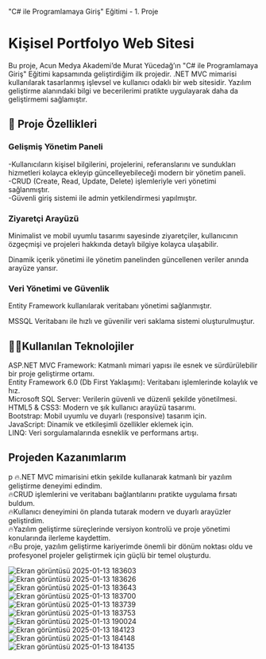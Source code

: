 "C# ile Programlamaya Giriş" Eğitimi - 1. Proje

# Kişisel Portfolyo Web Sitesi
Bu proje, Acun Medya Akademi’de Murat Yücedağ’ın "C# ile Programlamaya Giriş" Eğitimi kapsamında geliştirdiğim ilk projedir. .NET MVC mimarisi kullanılarak tasarlanmış işlevsel ve kullanıcı odaklı bir web sitesidir. Yazılım geliştirme alanındaki bilgi ve becerilerimi pratikte uygulayarak daha da geliştirmemi sağlamıştır.

## 🔧 Proje Özellikleri
### Gelişmiş Yönetim Paneli

-Kullanıcıların kişisel bilgilerini, projelerini, referanslarını ve sundukları hizmetleri kolayca ekleyip güncelleyebileceği modern bir yönetim paneli.
<br/>
-CRUD (Create, Read, Update, Delete) işlemleriyle veri yönetimi sağlanmıştır.
<br/>
-Güvenli giriş sistemi ile admin yetkilendirmesi yapılmıştır.
<br/>
### Ziyaretçi Arayüzü

Minimalist ve mobil uyumlu tasarımı sayesinde ziyaretçiler, kullanıcının özgeçmişi ve projeleri hakkında detaylı bilgiye kolayca ulaşabilir.

Dinamik içerik yönetimi ile yönetim panelinden güncellenen veriler anında arayüze yansır.


### Veri Yönetimi ve Güvenlik

Entity Framework kullanılarak veritabanı yönetimi sağlanmıştır.

MSSQL Veritabanı ile hızlı ve güvenilir veri saklama sistemi oluşturulmuştur.

    
## 🧑‍💻Kullanılan Teknolojiler

ASP.NET MVC Framework: Katmanlı mimari yapısı ile esnek ve sürdürülebilir bir proje geliştirme ortamı. 
<br/>
Entity Framework 6.0 (Db First Yaklaşımı): Veritabanı işlemlerinde kolaylık ve hız.
<br/>
Microsoft SQL Server: Verilerin güvenli ve düzenli şekilde yönetilmesi.
<br/>
HTML5 & CSS3: Modern ve şık kullanıcı arayüzü tasarımı.
<br/>
Bootstrap: Mobil uyumlu ve duyarlı (responsive) tasarım için.
<br/>
JavaScript: Dinamik ve etkileşimli özellikler eklemek için.
<br/>
LINQ: Veri sorgulamalarında esneklik ve performans artışı.
<br/>

## Projeden Kazanımlarım

p
    🔥.NET MVC mimarisini etkin şekilde kullanarak katmanlı bir yazılım geliştirme deneyimi edindim.
    <br/>
    🔥CRUD işlemlerini ve veritabanı bağlantılarını pratikte uygulama fırsatı buldum.
    <br/>
    🔥Kullanıcı deneyimini ön planda tutarak modern ve duyarlı arayüzler geliştirdim.
    <br/>
    🔥Yazılım geliştirme süreçlerinde versiyon kontrolü ve proje yönetimi konularında ilerleme kaydettim.
    <br/>
    🔥Bu proje, yazılım geliştirme kariyerimde önemli bir dönüm noktası oldu ve profesyonel projeler geliştirmek için güçlü bir temel oluşturdu.

![Ekran görüntüsü 2025-01-13 183603](https://github.com/user-attachments/assets/8a8b7ef4-e1f7-4729-903a-82dee5ddb358)
<br/>
![Ekran görüntüsü 2025-01-13 183626](https://github.com/user-attachments/assets/e7209368-fb4c-4b18-b0be-a9388f7ac8ac)
<br/>
![Ekran görüntüsü 2025-01-13 183643](https://github.com/user-attachments/assets/1999613f-affb-42fc-a691-c26eebb38dd3)
<br/>
![Ekran görüntüsü 2025-01-13 183700](https://github.com/user-attachments/assets/40d0ed4d-7e4b-489f-8d33-ef409dbdc7e5)
<br/>
![Ekran görüntüsü 2025-01-13 183739](https://github.com/user-attachments/assets/d10a654e-562b-4f68-9e25-5e202ec364d1)
<br/>
![Ekran görüntüsü 2025-01-13 183753](https://github.com/user-attachments/assets/3b0956f6-9543-4e37-846e-565621777315)
<br/>
![Ekran görüntüsü 2025-01-13 190024](https://github.com/user-attachments/assets/c9bbf14b-d857-4587-8d26-481c221d6a77)
<br/>
![Ekran görüntüsü 2025-01-13 184123](https://github.com/user-attachments/assets/0cffd708-9281-4635-9e49-63d0f80e10aa)
<br/>
![Ekran görüntüsü 2025-01-13 184148](https://github.com/user-attachments/assets/94af9ad6-033e-4dd6-b11e-412342122da0)
<br/>
![Ekran görüntüsü 2025-01-13 184135](https://github.com/user-attachments/assets/90919630-561a-4256-a66d-b7dc5c8b6199)























    
